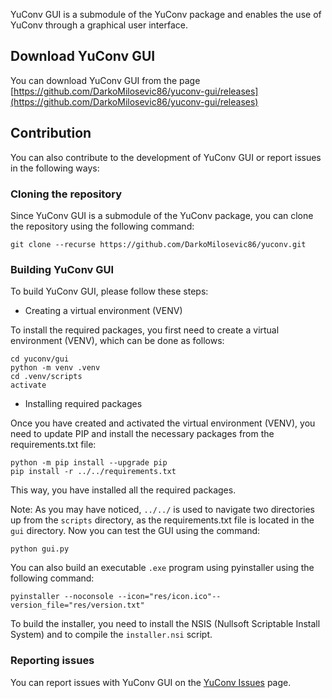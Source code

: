 YuConv GUI is a submodule of the YuConv package and enables the use of YuConv through a graphical user interface.

## Download YuConv GUI

You can download YuConv GUI from the page [https://github.com/DarkoMilosevic86/yuconv-gui/releases](https://github.com/DarkoMilosevic86/yuconv-gui/releases)

## Contribution

You can also contribute to the development of YuConv GUI or report issues in the following ways:

### Cloning the repository

Since YuConv GUI is a submodule of the YuConv package, you can clone the repository using the following command:

```
git clone --recurse https://github.com/DarkoMilosevic86/yuconv.git
```

### Building YuConv GUI

To build YuConv GUI, please follow these steps:

* Creating a virtual environment (VENV)

To install the required packages, you first need to create a virtual environment (VENV), which can be done as follows:

```
cd yuconv/gui
python -m venv .venv
cd .venv/scripts
activate
```

* Installing required packages

Once you have created and activated the virtual environment (VENV), you need to update PIP and install the necessary packages from the requirements.txt file:

```
python -m pip install --upgrade pip
pip install -r ../../requirements.txt
```

This way, you have installed all the required packages. 

Note:
As you may have noticed, `../../` is used to navigate two directories up from the `scripts` directory, as the requirements.txt file is located in the `gui` directory.
Now you can test the GUI using the command:

```
python gui.py
```

You can also build an executable `.exe` program using pyinstaller using the following command:

```
pyinstaller --noconsole --icon="res/icon.ico"--version_file="res/version.txt"
```

To build the installer, you need to install the NSIS (Nullsoft Scriptable Install System) and to compile the `installer.nsi` script.

### Reporting issues

You can report issues with YuConv GUI on the [YuConv Issues](https://github.com/DarkoMilosevic86/yuconv/issues) page.
